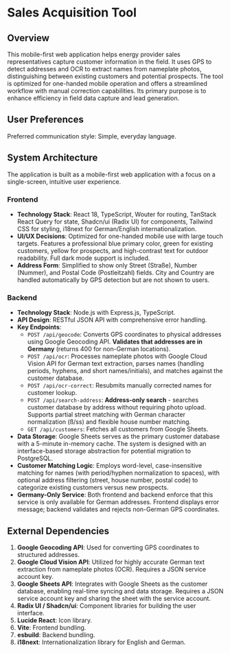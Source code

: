 # Sales Acquisition Tool

## Overview

This mobile-first web application helps energy provider sales representatives capture customer information in the field. It uses GPS to detect addresses and OCR to extract names from nameplate photos, distinguishing between existing customers and potential prospects. The tool is optimized for one-handed mobile operation and offers a streamlined workflow with manual correction capabilities. Its primary purpose is to enhance efficiency in field data capture and lead generation.

## User Preferences

Preferred communication style: Simple, everyday language.

## System Architecture

The application is built as a mobile-first web application with a focus on a single-screen, intuitive user experience.

### Frontend
- **Technology Stack**: React 18, TypeScript, Wouter for routing, TanStack React Query for state, Shadcn/ui (Radix UI) for components, Tailwind CSS for styling, i18next for German/English internationalization.
- **UI/UX Decisions**: Optimized for one-handed mobile use with large touch targets. Features a professional blue primary color, green for existing customers, yellow for prospects, and high-contrast text for outdoor readability. Full dark mode support is included.
- **Address Form**: Simplified to show only Street (Straße), Number (Nummer), and Postal Code (Postleitzahl) fields. City and Country are handled automatically by GPS detection but are not shown to users.

### Backend
- **Technology Stack**: Node.js with Express.js, TypeScript.
- **API Design**: RESTful JSON API with comprehensive error handling.
- **Key Endpoints**:
    - `POST /api/geocode`: Converts GPS coordinates to physical addresses using Google Geocoding API. **Validates that addresses are in Germany** (returns 400 for non-German locations).
    - `POST /api/ocr`: Processes nameplate photos with Google Cloud Vision API for German text extraction, parses names (handling periods, hyphens, and short names/initials), and matches against the customer database.
    - `POST /api/ocr-correct`: Resubmits manually corrected names for customer lookup.
    - `POST /api/search-address`: **Address-only search** - searches customer database by address without requiring photo upload. Supports partial street matching with German character normalization (ß/ss) and flexible house number matching.
    - `GET /api/customers`: Fetches all customers from Google Sheets.
- **Data Storage**: Google Sheets serves as the primary customer database with a 5-minute in-memory cache. The system is designed with an interface-based storage abstraction for potential migration to PostgreSQL.
- **Customer Matching Logic**: Employs word-level, case-insensitive matching for names (with period/hyphen normalization to spaces), with optional address filtering (street, house number, postal code) to categorize existing customers versus new prospects.
- **Germany-Only Service**: Both frontend and backend enforce that this service is only available for German addresses. Frontend displays error message; backend validates and rejects non-German GPS coordinates.

## External Dependencies

1.  **Google Geocoding API**: Used for converting GPS coordinates to structured addresses.
2.  **Google Cloud Vision API**: Utilized for highly accurate German text extraction from nameplate photos (OCR). Requires a JSON service account key.
3.  **Google Sheets API**: Integrates with Google Sheets as the customer database, enabling real-time syncing and data storage. Requires a JSON service account key and sharing the sheet with the service account.
4.  **Radix UI / Shadcn/ui**: Component libraries for building the user interface.
5.  **Lucide React**: Icon library.
6.  **Vite**: Frontend bundling.
7.  **esbuild**: Backend bundling.
8.  **i18next**: Internationalization library for English and German.